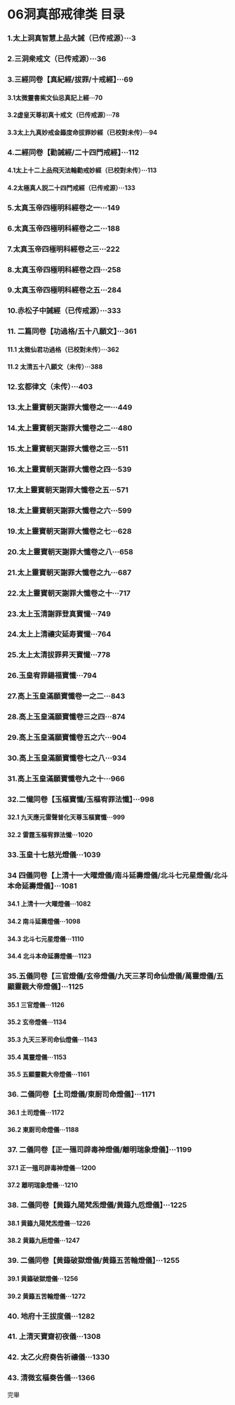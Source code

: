 # 06洞真部戒律类 目录
 
### 1.太上洞真智慧上品大誡（已传戒源）···3 

### 2.三洞衆戒文（已传戒源）···36

### 3.三經同卷【真紀經/拔罪/十戒經】···69

#### 3.1太微靈書紫文仙忌真記上經···70
#### 3.2虚皇天尊初真十戒文（已传戒源）···78
#### 3.3太上九真妙戒金籙度命拔罪妙經（已校對未传）···94

### 4.二經同卷【勸誡經/二十四門戒經】···112
#### 4.1太上十二上品飛天法輪勸戒妙經（已校對未传）···113
#### 4.2太極真人説二十四門戒經（已传戒源）···133

### 5.太真玉帝四極明科經卷之一···149
### 6.太真玉帝四極明科經卷之二···188
### 7.太真玉帝四極明科經卷之三···222
### 8.太真玉帝四極明科經卷之四···258
### 9.太真玉帝四極明科經卷之五···284

### 10.赤松子中誡經（已传戒源）···333

### 11. 二篇同卷【功過格/五十八願文】···361
#### 11.1 太微仙君功過格（已校對未传）···362
#### 11.2 太清五十八願文（未传）···388

### 12.玄都律文（未传）···403

### 13.太上靈寶朝天謝罪大懺卷之一···449
### 14.太上靈寶朝天謝罪大懺卷之二···480
### 15.太上靈寶朝天謝罪大懺卷之三···511
### 16.太上靈寶朝天謝罪大懺卷之四···539
### 17.太上靈寶朝天謝罪大懺卷之五···571
### 18.太上靈寶朝天謝罪大懺卷之六···599
### 19.太上靈寶朝天謝罪大懺卷之七···628
### 20.太上靈寶朝天謝罪大懺卷之八···658
### 21.太上靈寶朝天謝罪大懺卷之九···687
### 22.太上靈寶朝天謝罪大懺卷之十···717

### 23.太上玉清謝罪登真寶懴···749
### 24.太上上清禳灾延寿寶懴···764
### 25.太上太清拔罪昇天寶懴···778
### 26.玉皇宥罪鍚福寶懺···794

### 27.高上玉皇滿願寶懺卷一之二···843
### 28.高上玉皇滿願寶懺卷三之四···874
### 29.高上玉皇滿願寶懺卷五之六···904
### 30.高上玉皇滿願寶懺卷七之八···934
### 31.高上玉皇滿願寶懺卷九之十···966

### 32.二懴同卷【玉樞寶懺/玉樞宥罪法懺】···998
#### 32.1 九天應元雷聲普化天尊玉樞寶懺···999
#### 32.2 雷霆玉樞宥罪法懴···1020

### 33.玉皇十七慈光燈儀···1039
### 34 四儀同卷【上清十一大曜燈儀/南斗延壽燈儀/北斗七元星燈儀/北斗本命延壽燈儀】···1081
#### 34.1 上清十一大曜燈儀···1082
#### 34.2 南斗延壽燈儀···1098
#### 34.3 北斗七元星燈儀···1110
#### 34.4 北斗本命延壽燈儀···1123

### 35.五儀同卷【三官燈儀/玄帝燈儀/九天三茅司命仙燈儀/萬靈燈儀/五顯靈觀大帝燈儀】···1125
#### 35.1 三官燈儀···1126
#### 35.2 玄帝燈儀···1134
#### 35.3 九天三茅司命仙燈儀···1143
#### 35.4 萬靈燈儀···1153
#### 35.5 五顯靈觀大帝燈儀···1161

### 36. 二儀同卷【土司燈儀/東㕑司命燈儀】···1171
#### 36.1 土司燈儀···1172
#### 36.2 東㕑司命燈儀···1188

### 37. 二儀同卷【正一殟司辟毒神燈儀/離明瑞象燈儀】···1199
#### 37.1 正一殟司辟毒神燈儀···1200
#### 37.2 離明瑞象燈儀···1210

### 38. 二儀同卷【黄籙九陽梵炁燈儀/黄籙九卮燈儀】···1225
#### 38.1 黄籙九陽梵炁燈儀···1226
#### 38.2 黄籙九巵燈儀···1247

### 39. 二儀同卷【黄籙破獄燈儀/黄籙五苦輪燈儀】···1255
#### 39.1 黄籙破獄燈儀···1256
#### 39.2 黄籙五苦輪燈儀···1272

### 40. 地府十王拔度儀···1282
### 41. 上清天寶齋初夜儀···1308
### 42. 太乙火府奏告祈禳儀···1330
### 43. 清微玄樞奏告儀···1366

完畢

